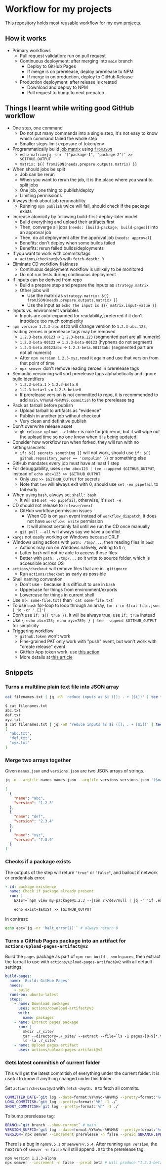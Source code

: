 # Workflow for my projects

This repository holds most reusable workflow for my own projects.

## How it works

- Primary workflows
   - Pull request validation: run on pull request
   - Continuous deployment: after merging into `main` branch
      - Deploy to GitHub Pages
      - If merge is on prerelease, deploy prerelease to NPM
      - If merge in on production, deploy to GitHub Release
   - Production deployment: after release is created
      - Download and deploy to NPM
      - Pull request to bump to next prepatch

## Things I learnt while writing good GitHub workflow

- One step, one command
   - Do not put many commands into a single step, it's not easy to know which command failed the whole step
   - Smaller steps limit exposure of token/env
- Programmatically build [job matrix](https://docs.github.com/en/actions/using-jobs/using-a-matrix-for-your-jobs) using [`fromJSON`](https://docs.github.com/en/actions/learn-github-actions/expressions#example-returning-a-json-object)
   - `echo matrix=jq -cnr '["package-1", "package-2"]' >> $GITHUB_OUTPUT`
   - `matrix: ${{ fromJSON(needs.prepare.outputs.matrix) }}`
- When should jobs be split
   - Job can be rerun
   - When you want to rerun the job, it is the place where you want to split jobs
   - One job, one thing to publish/deploy
   - Limiting permissions
- Always think about job rerunnability
   - Running `npm publish` twice will fail, should check if the package exists
- Increase atomicity by following build-first-deploy-later model
   - Build everything and upload their artifacts first
   - Then, converge all jobs (`needs: [build-package, build-pages]`) into an approval job
   - Then, do all deployment after the approval job (`needs: approval`)
   - Benefits: don't deploy when some builds failed
   - Benefits: rerun failed builds/deployments
- If you want to work with commits/tags
   - `actions/checkout@v3` with `fetch-depth: 0`
- Eliminate CD workflow flakiness
   - Continuous deployment workflow is unlikely to be monitored
   - Do not run tests during continuous deployment
- If inputs can be derived from repo
   - Build a prepare step and prepare the inputs as `strategy.matrix`
   - Other jobs will
     - Use the matrix as `strategy.matrix: ${{ fromJSON(needs.prepare.outputs.matrix) }}`
     - Use the input as `echo The input is ${{ matrix.input-value }}`
- Inputs vs. environment variables
   - Inputs are auto-expanded for readability, preferred if it don't introduce too much complexity
- `npm version 1.2.3-abc.0123` will change version to `1.2.3-abc.123`, leading zeroes in prerelease tags may be removed
   - `1.2.3-beta.00123` -> `1.2.3-beta.123` (segmented part are all numeric)
   - `1.2.3-beta-00123` -> `1.2.3-beta-00123` (hyphens do not segment)
   - `1.2.3-beta.00123abc` -> `1.2.3-beta.00123abc` (segmented part are not all numeric)
   - After `npm version 1.2.3-xyz`, read it again and use that version from that point of time
   - `npx semver` don't remove leading zeroes in prerelease tags
- Semantic versioning will sort prerelease tags alphabetically and ignore build identifiers
   - `1.2.3-beta.1` > `1.2.3-beta.0`
   - `1.2.3-beta+1` ~= `1.2.3-beta+0`
   - If prerelease version is not committed to repo, it is recommended to add `main.%Y%m%d-%H%M%S.commitish` to the prerelease tag
- Pack as tarball before publish
   - Upload tarball to artifacts as "evidence"
   - Publish in another job without checkout
   - Very clean and definitive publish
- Don't overwrite release asset
   - `gh release upload --clobber` is nice for job rerun, but it will wipe out the upload time so no one know when it is being updated
- Consider how workflow run when forked, they will run with no settings/secrets
   - `if: ${{ secrets.something }}` will not work, should use `if: ${{ github.repository_owner == 'compulim' }}` or something else
- GitHub mandates every job must have at least 1 step
- For debuggability, uses `echo abc=123 | tee --append $GITHUB_OUTPUT`, instead of `echo abc=123 >> $GITHUB_OUTPUT`
   - Only use `>> $GITHUB_OUTPUT` for secrets
   - Note that `tee` will always exit with 0, should use `set -eo pipefail` to fail early
- When using `bash`, always set `shell: bash`
   - It will use `set -eo pipefail`, otherwise, it's `set -e`
- CD should not release to `release/vnext`
   - GitHub workflow permission issues
      - When CD is on `push` event instead of `workflow_dispatch`, it does not have `workflow: write` permission
      - It will almost certainly fail until we run the CD once manually
   - `git pull --all` will always say we have a conflict
- `xargs` not easily working on Windows because CRLF
- Windows using actions with `path: /tmp/...`, then reading files in `bash`
   - Actions may run on Windows natively, writing to `D:\`
   - Latter `bash` will not be able to access those files
   - Better with `path: ./tmp/...` so it write to source folder, which is accessible across OS
- `actions/checkout` will remove files that are in `.gitignore`
   - Run `actions/checkout` as early as possible
- Shell naming convention
   - Don't use `-` because it is difficult to use in `bash`
   - Uppercase for things from environment/exports
   - Lowercase for things in current shell
- Use `$(< some-file.txt)` than `` `cat some-file.txt` ``
- To use `bash` for-loop to loop through an array, `for i in $(cat file.json | jq -cr '.[]')`
- Don't use `if: ${{ true }}`, it will be always true, use `if: true` instead
- Use `{ echo abc=123; echo xyz=789; } | tee --append $GITHUB_OUTPUT` for simplicity
- Triggering workflow
   - `github.token` won't work
   - Fine-grained PAT only work with "push" event, but won't work with "create release" event
   - GitHub App token work, use [this action](https://github.com/peter-evans/create-pull-request/blob/main/docs/concepts-guidelines.md#authenticating-with-github-app-generated-tokens)
   - More details at [this article](https://github.com/peter-evans/create-pull-request/blob/main/docs/concepts-guidelines.md#triggering-further-workflow-runs)

## Snippets

### Turns a multiline plain text file into JSON array

```sh
cat filenames.txt | jq -nR 'reduce inputs as $i ([]; . + [$i])' | tee filenames.json
```

```sh
$ cat filenames.txt
abc.txt
def.txt
xyz.txt
$ cat filenames.txt | jq -nR 'reduce inputs as $i ([]; . + [$i])' | tee filenames.json
[
  "abc.txt",
  "def.txt",
  "xyz.txt"
]
```

### Merge two arrays together

Given `names.json` and `versions.json` are two JSON arrays of strings.

```sh
jq -n --argfile names names.json --argfile versions versions.json '($names | to_entries) + ($versions | to_entries) | group_by(.key) | map({ name: .[0].value, version: .[1].value })'
```

```json
[
  {
    "name": "abc",
    "version": "1.2.3"
  },
  {
    "name": "def",
    "version": "2.3.4"
  },
  {
    "name": "xyz",
    "version": "7.8.9"
  }
]
```

### Checks if a package exists

The outputs of the step will return `"true"` or `"false"`, and bailout if network or credentials error.

```yml
- id: package-existence
  name: Check if package already present
  run: |
    EXIST=`npm view my-package@1.2.3 --json 2>/dev/null | jq -r 'if .error then if .error.code == "E404" then false else halt_error(1) end else true end'` && true || exit 1

    echo exist=$EXIST >> $GITHUB_OUTPUT
```

In contrast:

```sh
echo abc=`jq -nr 'halt_error(1)'` # always return 0
```

### Turns a GitHub Pages package into an artifact for `actions/upload-pages-artifact@v2`

Build the `pages` package as part of `npm run build --workspaces`, then extract the tarball to use with `actions/upload-pages-artifact@v2` with all default settings.

```yml
build-pages:
  name: 'Build: GitHub Pages'
  needs:
    - build
  runs-on: ubuntu-latest
  steps:
    - name: Download packages
      uses: actions/download-artifact@v3
      with:
        name: packages
    - name: Extract pages package
      run: |
        mkdir ./_site/
        tar --directory=./_site/ --extract --file=`ls -1 pages-[0-9]*.tgz` --strip-component=2 --verbose package/public
        ls -la ./_site/
    - name: Upload pages artifact
      uses: actions/upload-pages-artifact@v2
```

### Gets latest commitish of current folder

This will get the latest commitish of everything under the current folder. It is useful to know if anything changed under this folder.

Set `actions/checkout@v3` with `fetch-depth: 0` to fetch all commits.

```sh
COMMITTER_DATE=`git log --date=format:%Y%m%d-%H%M%S --pretty=format:'%cd' -1 ./`
LONG_COMMITISH=`git log --pretty=format:'%H' -1 ./`
SHORT_COMMITISH=`git log --pretty=format:'%h' -1 ./`
```

To bump prerelease tag:

```sh
BRANCH=`git branch --show-current` # main
VERSION_SUFFIX=`git log --date=format:%Y%m%d-%H%M%S --pretty=format:'%cd.%h' -1 ./` # 20230816-084809.a1b2c3
VERSION=`npx semver --increment prerelease -n false --preid $BRANCH.$VERSION_SUFFIX` # 0.0.0-main.20230816-084809.a1b2c3
```

There is a bug in `npm@9.5.1` or `semver@7.5.4`. After running `npm version`, the next run of `semver -n false` will still append `.0` to the prerelease tag.

```sh
npm version 1.2.3-alpha
npx semver --increment -n false --preid beta # will produce "1.2.3-beta.0"
```
